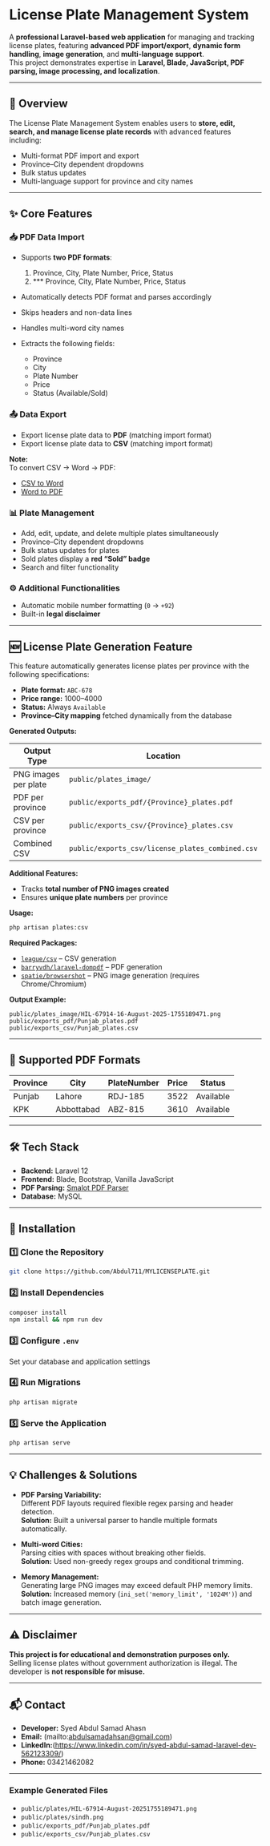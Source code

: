 # License Plate Management System

A **professional Laravel-based web application** for managing and tracking license plates, featuring **advanced PDF import/export**, **dynamic form handling**, **image generation**, and **multi-language support**.  
This project demonstrates expertise in **Laravel, Blade, JavaScript, PDF parsing, image processing, and localization**.

---

## 📌 Overview
The License Plate Management System enables users to **store, edit, search, and manage license plate records** with advanced features including:

- Multi-format PDF import and export  
- Province–City dependent dropdowns  
- Bulk status updates  
- Multi-language support for province and city names  

---

## ✨ Core Features

### 📥 PDF Data Import
- Supports **two PDF formats**:

  1. Province, City, Plate Number, Price, Status  
  2. *** Province, City, Plate Number, Price, Status

- Automatically detects PDF format and parses accordingly  
- Skips headers and non-data lines  
- Handles multi-word city names  
- Extracts the following fields:
  - Province  
  - City  
  - Plate Number  
  - Price  
  - Status (Available/Sold)

### 📤 Data Export
- Export license plate data to **PDF** (matching import format)  
- Export license plate data to **CSV** (matching import format)  

**Note:**  
To convert CSV → Word → PDF:  
- [CSV to Word](https://mconverter.eu/)  
- [Word to PDF](https://www.ilovepdf.com/word_to_pdf)

### 📊 Plate Management
- Add, edit, update, and delete multiple plates simultaneously  
- Province–City dependent dropdowns  
- Bulk status updates for plates  
- Sold plates display a **red “Sold” badge**  
- Search and filter functionality

### ⚙️ Additional Functionalities
- Automatic mobile number formatting (`0` → `+92`)  
- Built-in **legal disclaimer**

---

## 🆕 License Plate Generation Feature

This feature automatically generates license plates per province with the following specifications:

- **Plate format:** `ABC-678`  
- **Price range:** 1000–4000  
- **Status:** Always `Available`  
- **Province–City mapping** fetched dynamically from the database  

**Generated Outputs:**

| Output Type | Location |
|-------------|----------|
| PNG images per plate | `public/plates_image/` |
| PDF per province | `public/exports_pdf/{Province}_plates.pdf` |
| CSV per province | `public/exports_csv/{Province}_plates.csv` |
| Combined CSV | `public/exports_csv/license_plates_combined.csv` |

**Additional Features:**

- Tracks **total number of PNG images created**  
- Ensures **unique plate numbers** per province  

**Usage:**
```bash
php artisan plates:csv
```

**Required Packages:**
- [`league/csv`](https://csv.thephpleague.com/) – CSV generation  
- [`barryvdh/laravel-dompdf`](https://github.com/barryvdh/laravel-dompdf) – PDF generation  
- [`spatie/browsershot`](https://github.com/spatie/browsershot) – PNG image generation (requires Chrome/Chromium)  

**Output Example:**
```
public/plates_image/HIL-67914-16-August-2025-1755189471.png
public/exports_pdf/Punjab_plates.pdf
public/exports_csv/Punjab_plates.csv
```

---

## 📂 Supported PDF Formats

| Province | City        | PlateNumber | Price | Status    |
|----------|------------|------------|-------|----------|
| Punjab   | Lahore     | RDJ-185    | 3522  | Available |
| KPK      | Abbottabad | ABZ-815    | 3610  | Available |

---

## 🛠 Tech Stack
- **Backend:** Laravel 12  
- **Frontend:** Blade, Bootstrap, Vanilla JavaScript  
- **PDF Parsing:** [Smalot PDF Parser](https://github.com/smalot/pdfparser)  
- **Database:** MySQL  

---

## 🚀 Installation

### 1️⃣ Clone the Repository
```bash
git clone https://github.com/Abdul711/MYLICENSEPLATE.git
```

### 2️⃣ Install Dependencies
```bash
composer install
npm install && npm run dev
```

### 3️⃣ Configure `.env`
Set your database and application settings

### 4️⃣ Run Migrations
```bash
php artisan migrate
```

### 5️⃣ Serve the Application
```bash
php artisan serve
```

---

## 💡 Challenges & Solutions
* **PDF Parsing Variability:**  
  Different PDF layouts required flexible regex parsing and header detection.  
  **Solution:** Built a universal parser to handle multiple formats automatically.  

* **Multi-word Cities:**  
  Parsing cities with spaces without breaking other fields.  
  **Solution:** Used non-greedy regex groups and conditional trimming.  

* **Memory Management:**  
  Generating large PNG images may exceed default PHP memory limits.  
  **Solution:** Increased memory (`ini_set('memory_limit', '1024M')`) and batch image generation.

---

## ⚠️ Disclaimer
**This project is for educational and demonstration purposes only.**  
Selling license plates without government authorization is illegal. The developer is **not responsible for misuse.**

---

## 📬 Contact
- **Developer:** Syed Abdul Samad Ahasn  
- **Email:** (mailto:abdulsamadahsan@gmail.com)  
- **LinkedIn:**(https://www.linkedin.com/in/syed-abdul-samad-laravel-dev-562123309/)  
- **Phone:** 03421462082

---

### Example Generated Files
- `public/plates/HIL-67914-August-20251755189471.png`  
- `public/plates/sindh.png`  
- `public/exports_pdf/Punjab_plates.pdf`  
- `public/exports_csv/Punjab_plates.csv`
